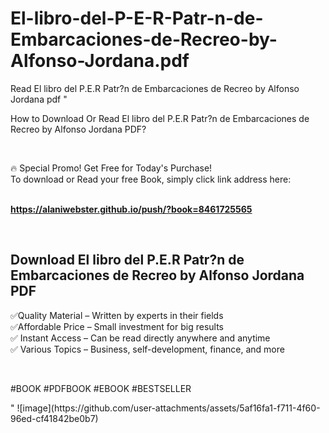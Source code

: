 # El-libro-del-P-E-R-Patr-n-de-Embarcaciones-de-Recreo-by-Alfonso-Jordana.pdf
Read El libro del P.E.R Patr?n de Embarcaciones de Recreo by Alfonso Jordana pdf
"<p>How to Download Or Read El libro del P.E.R Patr?n de Embarcaciones de Recreo by Alfonso Jordana PDF?</p>
<p>&nbsp;</p>
<p>&#128293;  Special Promo! Get Free for Today's Purchase!<br />To download or Read your free Book, simply click link address here:&nbsp;<br />&nbsp;</p>
<p><a href=""https://alaniwebster.github.io/push/?book=8461725565""><strong>https://alaniwebster.github.io/push/?book=8461725565</strong></a></p>
<p>&nbsp;</p>
<h2>Download El libro del P.E.R Patr?n de Embarcaciones de Recreo by Alfonso Jordana PDF</h2>
<p>&#x2705;Quality Material &ndash; Written by experts in their fields<br />&#x2705;Affordable Price &ndash; Small investment for big results<br />&#x2705; Instant Access &ndash; Can be read directly anywhere and anytime<br />&#x2705; Various Topics &ndash; Business, self-development, finance, and more</p>
<p>&nbsp;</p>
<p>#BOOK #PDFBOOK #EBOOK #BESTSELLER</p>
"
![image](https://github.com/user-attachments/assets/5af16fa1-f711-4f60-96ed-cf41842be0b7)
